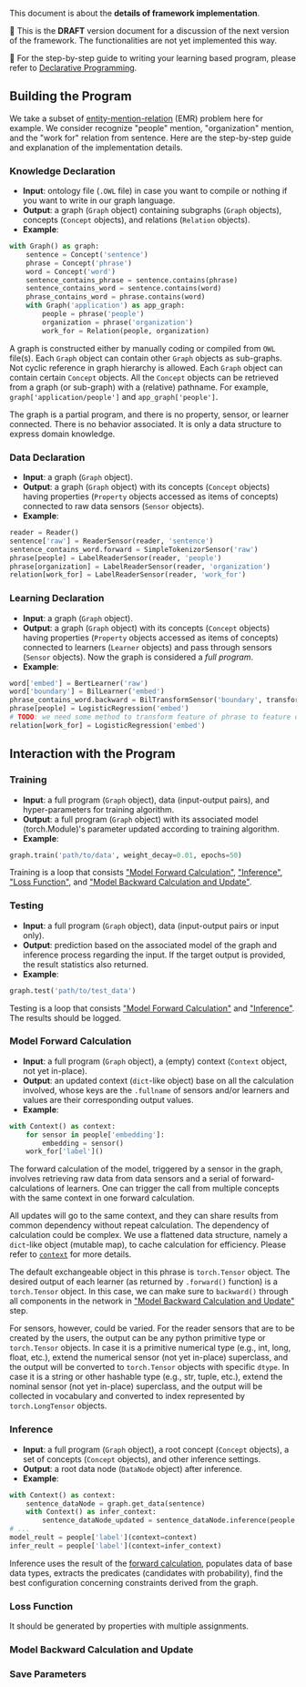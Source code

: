 This document is about the **details of framework implementation**.

🚧 This is the **DRAFT** version document for a discussion of the next version of the framework. The functionalities are not yet implemented this way.

🚥 For the step-by-step guide to writing your learning based program, please refer to [Declarative Programming](https://github.com/kordjamshidi/RelationalGraph/wiki/Pipeline-%7C-Programming).

## Building the Program

We take a subset of [entity-mention-relation](https://github.com/kordjamshidi/RelationalGraph/tree/master/examples/emr) (EMR) problem here for example. We consider recognize "people" mention, "organization" mention, and the "work for" relation from sentence.
Here are the step-by-step guide and explanation of the implementation details.

### Knowledge Declaration

* **Input**: ontology file (`.OWL` file) in case you want to compile or nothing if you want to write in our graph language.
* **Output**: a graph (`Graph` object) containing subgraphs (`Graph` objects), concepts (`Concept` objects), and relations (`Relation` objects).
* **Example**:
```python
with Graph() as graph:
    sentence = Concept('sentence')
    phrase = Concept('phrase')
    word = Concept('word')
    sentence_contains_phrase = sentence.contains(phrase)
    sentence_contains_word = sentence.contains(word)
    phrase_contains_word = phrase.contains(word)
    with Graph('application') as app_graph:
        people = phrase('people')
        organization = phrase('organization')
        work_for = Relation(people, organization)
```

A graph is constructed either by manually coding or compiled from `OWL` file(s).
Each `Graph` object can contain other `Graph` objects as sub-graphs. Not cyclic reference in graph hierarchy is allowed.
Each `Graph` object can contain certain `Concept` objects. All the `Concept` objects can be retrieved from a graph (or sub-graph) with a (relative) pathname. For example, `graph['application/people']` and `app_graph['people']`.

The graph is a partial program, and there is no property, sensor, or learner connected. There is no behavior associated. It is only a data structure to express domain knowledge.

### Data Declaration

* **Input**: a graph (`Graph` object).
* **Output**: a graph (`Graph` object) with its concepts (`Concept` objects) having properties (`Property` objects accessed as items of concepts) connected to raw data sensors (`Sensor` objects).
* **Example**:
```python
reader = Reader()
sentence['raw'] = ReaderSensor(reader, 'sentence')
sentence_contains_word.forward = SimpleTokenizorSensor('raw')
phrase[people] = LabelReaderSensor(reader, 'people')
phrase[organization] = LabelReaderSensor(reader, 'organization')
relation[work_for] = LabelReaderSensor(reader, 'work_for')
```

### Learning Declaration

* **Input**: a graph (`Graph` object).
* **Output**: a graph (`Graph` object) with its concepts (`Concept` objects) having properties (`Property` objects accessed as items of concepts) connected to learners (`Learner` objects) and pass through sensors (`Sensor` objects). Now the graph is considered a *full program*.
* **Example**:
```python
word['embed'] = BertLearner('raw')
word['boundary'] = BilLearner('embed')
phrase_contains_word.backward = BilTransformSensor('boundary', transform='mean')
phrase[people] = LogisticRegression('embed')
# TODO: we need some method to transform feature of phrase to feature of candidate of work_for!
relation[work_for] = LogisticRegression('embed')
```

## Interaction with the Program

### Training

* **Input**: a full program (`Graph` object), data (input-output pairs), and hyper-parameters for training algorithm.
* **Output**: a full program (`Graph` object) with its associated model (torch.Module)'s parameter updated according to training algorithm.
* **Example**:
```python
graph.train('path/to/data', weight_decay=0.01, epochs=50)
```

Training is a loop that consists ["Model Forward Calculation"](#model-forward-calculation), ["Inference"](#inference), ["Loss Function"](#loss-function), and ["Model Backward Calculation and Update"](#model-backward-calculation-and-update).

### Testing

* **Input**: a full program (`Graph` object), data (input-output pairs or input only).
* **Output**: prediction based on the associated model of the graph and inference process regarding the input. If the target output is provided, the result statistics also returned.
* **Example**:
```python
graph.test('path/to/test_data')
```

Testing is a loop that consists ["Model Forward Calculation"](#model-forward-calculation) and ["Inference"](#inference).
The results should be logged.

### Model Forward Calculation

* **Input**: a full program (`Graph` object), a (empty) context (`Context` object, not yet in-place).
* **Output**: an updated context (`dict`-like object) base on all the calculation involved, whose keys are the `.fullname` of sensors and/or learners and values are their corresponding output values.
* **Example**:
```python
with Context() as context:
    for sensor in people['embedding']:
        embedding = sensor()
    work_for['label']()
```

The forward calculation of the model, triggered by a sensor in the graph, involves retrieving raw data from data sensors and a serial of forward-calculations of learners. One can trigger the call from multiple concepts with the same context in one forward calculation.

All updates will go to the same context, and they can share results from common dependency without repeat calculation.
The dependency of calculation could be complex. We use a flattened data structure, namely a `dict`-like object (mutable map), to cache calculation for efficiency. Please refer to [`context`](https://github.com/kordjamshidi/RelationalGraph/wiki/Dev-%7C-Sensor-%7C-context) for more details.

The default exchangeable object in this phrase is `torch.Tensor` object.
The desired output of each learner (as returned by `.forward()` function) is a `torch.Tensor` object. In this case, we can make sure to `backward()` through all components in the network in ["Model Backward Calculation and Update"](#model-backward-calculation-and-update) step.

For sensors, however, could be varied. For the reader sensors that are to be created by the users, the output can be any python primitive type or `torch.Tensor` objects. In case it is a primitive numerical type (e.g., int, long, float, etc.), extend the numerical sensor (not yet in-place) superclass, and the output will be converted to `torch.Tensor` objects with specific `dtype`. In case it is a string or other hashable type (e.g., str, tuple, etc.), extend the nominal sensor (not yet in-place) superclass, and the output will be collected in vocabulary and converted to index represented by `torch.LongTensor` objects.

### Inference

* **Input**: a full program (`Graph` object), a root concept (`Concept` objects), a set of concepts (`Concept` objects), and other inference settings.
* **Output**: a root data node (`DataNode` object) after inference.
* **Example**:
```python
with Context() as context:
    sentence_dataNode = graph.get_data(sentence)
    with Context() as infer_context:
        sentence_dataNode_updated = sentence_dataNode.inference(people, work_for, property='label')
# ...
model_reult = people['label'](context=context)
infer_reult = people['label'](context=infer_context)
```

Inference uses the result of the [forward calculation](#model-forward-calculation), populates data of base data types, extracts the predicates (candidates with probability), find the best configuration concerning constraints derived from the graph.

### Loss Function

It should be generated by properties with multiple assignments.

### Model Backward Calculation and Update

### Save Parameters